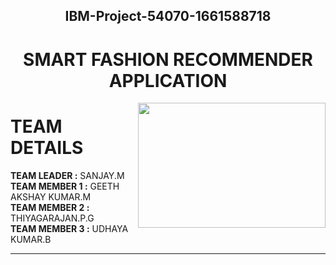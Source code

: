 <h2 align="center">IBM-Project-54070-1661588718</b>
<h1 align="center">SMART FASHION RECOMMENDER APPLICATION</h1>
<img src="https://www.myyyi.com/wp-content/uploads/2022/04/ecommerce.gif" align="right" width="300" height="200"/>
<h1>TEAM DETAILS</h1>
<b>TEAM LEADER   :</b> SANJAY.M
<br>
<b>TEAM MEMBER 1 :</b> GEETH AKSHAY KUMAR.M
<br>
<b>TEAM MEMBER 2 :</b> THIYAGARAJAN.P.G
<br>
<b>TEAM MEMBER 3 :</b> UDHAYA KUMAR.B
<br>
<hr>
